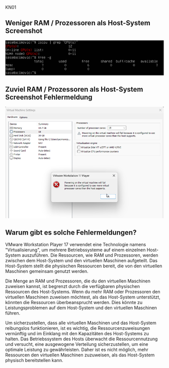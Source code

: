 KN01

## Weniger RAM / Prozessoren als Host-System Screenshot

![Screenshot](screenshotwenigerramcpu.png)

## Zuviel RAM / Prozessoren als Host-System Screenshot Fehlermeldung

![Screenshot](fehlerzuvielcpuram.png)

## Warum gibt es solche Fehlermeldungen?


VMware Workstation Player 17 verwendet eine Technologie namens "Virtualisierung", um mehrere Betriebssysteme auf einem einzelnen Host-System auszuführen. Die Ressourcen, wie RAM und Prozessoren, werden zwischen dem Host-System und den virtuellen Maschinen aufgeteilt. Das Host-System stellt die physischen Ressourcen bereit, die von den virtuellen Maschinen gemeinsam genutzt werden.

Die Menge an RAM und Prozessoren, die du den virtuellen Maschinen zuweisen kannst, ist begrenzt durch die verfügbaren physischen Ressourcen des Host-Systems. Wenn du mehr RAM oder Prozessoren den virtuellen Maschinen zuweisen möchtest, als das Host-System unterstützt, könnten die Ressourcen überbeansprucht werden. Dies könnte zu Leistungsproblemen auf dem Host-System und den virtuellen Maschinen führen.

Um sicherzustellen, dass alle virtuellen Maschinen und das Host-System reibungslos funktionieren, ist es wichtig, die Ressourcenzuweisungen vernünftig und im Einklang mit den Kapazitäten des Host-Systems zu halten. Das Betriebssystem des Hosts überwacht die Ressourcennutzung und versucht, eine ausgewogene Verteilung sicherzustellen, um eine optimale Leistung zu gewährleisten. Daher ist es nicht möglich, mehr Ressourcen den virtuellen Maschinen zuzuweisen, als das Host-System physisch bereitstellen kann.
